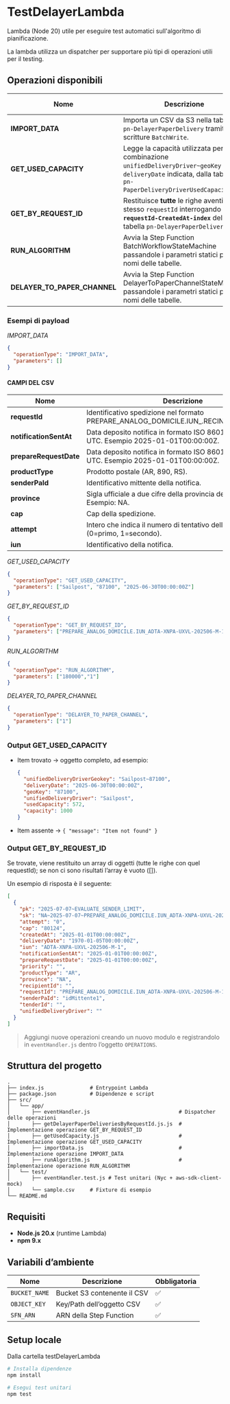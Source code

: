 # TestDelayerLambda

Lambda (Node 20) utile per eseguire test automatici sull'algoritmo di pianificazione.

La lambda utilizza un dispatcher per supportare più tipi di operazioni utili per il testing.

## Operazioni disponibili

| Nome                         | Descrizione                                                                                                                                                         | Parametri (`event.parameters`)                                         |
|------------------------------|---------------------------------------------------------------------------------------------------------------------------------------------------------------------|------------------------------------------------------------------------|
| **IMPORT_DATA**              | Importa un CSV da S3 nella tabella `pn-DelayerPaperDelivery` tramite scritture `BatchWrite`.                                                                        | _Nessuno_ → passare un array vuoto `[]`                                |
| **GET_USED_CAPACITY**        | Legge la capacità utilizzata per la combinazione `unifiedDeliveryDriver~geoKey` alla `deliveryDate` indicata, dalla tabella `pn-PaperDeliveryDriverUsedCapacities`. | `[ "unifiedDeliveryDriver", "geoKey", "deliveryDate (ISO‑8601 UTC)" ]` |
| **GET_BY_REQUEST_ID**        | Restituisce **tutte** le righe aventi lo stesso `requestId` interrogando la GSI **`requestId-CreatedAt-index`** della tabella `pn-DelayerPaperDelivery`.            | `[ requestId ]`                                                        |
| **RUN_ALGORITHM**            | Avvia la Step Function BatchWorkflowStateMachine passandole i parametri statici per i nomi delle tabelle.                                                           | `["printCapacity", "deliveryDateDayOfWeek"]` entrambi opzionali        |
| **DELAYER_TO_PAPER_CHANNEL** | Avvia la Step Function DelayerToPaperChannelStateMachine passandole i parametri statici per i nomi delle tabelle.                                                   | `["deliveryDateDayOfWeek"]` opzionale                                  |

### Esempi di payload

*IMPORT_DATA*

```json
{
  "operationType": "IMPORT_DATA",
  "parameters": []
}
```

#### CAMPI DEL CSV
| Nome                   | Descrizione                                                                                                 |
|------------------------|-------------------------------------------------------------------------------------------------------------|
| **requestId**          | Identificativo spedizione nel formato PREPARE_ANALOG_DOMICILE.IUN_<iun>.RECINDEX_<index>.ATTEMPT_<attempt>. | 
| **notificationSentAt** | Data deposito notifica in formato ISO 8601 con fuso orario UTC. Esempio 2025-01-01T00:00:00Z.               |
| **prepareRequestDate** | Data deposito notifica in formato ISO 8601 con fuso orario UTC. Esempio 2025-01-01T00:00:00Z.               |
| **productType**        | Prodotto postale (AR, 890, RS).                                                                             |
| **senderPaId**         | Identificativo mittente della notifica.                                                                     |
| **province**           | Sigla ufficiale a due cifre della provincia della spedizione. Esempio: NA.                                  |
| **cap**                | Cap della spedizione.                                                                                       |
| **attempt**            | Intero che indica il numero di tentativo della spedizione (0=primo, 1=secondo).                             |
| **iun**                | Identificativo della notifica.                                                                              |


*GET_USED_CAPACITY*

```json
{
  "operationType": "GET_USED_CAPACITY",
  "parameters": ["Sailpost", "87100", "2025-06-30T00:00:00Z"]
}
```

*GET_BY_REQUEST_ID*
```json
{
  "operationType": "GET_BY_REQUEST_ID",
  "parameters": ["PREPARE_ANALOG_DOMICILE.IUN_ADTA-XNPA-UXVL-202506-M-1.RECINDEX_0.ATTEMPT_0"]
}
```

*RUN_ALGORITHM*
```json
{
  "operationType": "RUN_ALGORITHM",
  "parameters": ["180000","1"]
}
```

*DELAYER_TO_PAPER_CHANNEL*
```json
{
  "operationType": "DELAYER_TO_PAPER_CHANNEL",
  "parameters": ["1"]
}
```

### Output GET_USED_CAPACITY

* Item trovato → oggetto completo, ad esempio:
  ```json
  {
    "unifiedDeliveryDriverGeokey": "Sailpost~87100",
    "deliveryDate": "2025-06-30T00:00:00Z",
    "geoKey": "87100",
    "unifiedDeliveryDriver": "Sailpost",
    "usedCapacity": 572,
    "capacity": 1000
  }
  ```
* Item assente → `{ "message": "Item not found" }`

### Output GET_BY_REQUEST_ID
Se trovate, viene restituito un array di oggetti (tutte le righe con quel requestId); se non ci sono risultati l’array è vuoto ([]).

Un esempio di risposta è il seguente:
```json
[
  {
    "pk": "2025-07-07~EVALUATE_SENDER_LIMIT",
    "sk": "NA~2025-07-07~PREPARE_ANALOG_DOMICILE.IUN_ADTA-XNPA-UXVL-202506-M-1.RECINDEX_0.ATTEMPT_0",
    "attempt": "0",
    "cap": "80124",
    "createdAt": "2025-01-01T00:00:00Z",
    "deliveryDate": "1970-01-05T00:00:00Z",
    "iun": "ADTA-XNPA-UXVL-202506-M-1",
    "notificationSentAt": "2025-01-01T00:00:00Z",
    "prepareRequestDate": "2025-01-01T00:00:00Z",
    "priority": "",
    "productType": "AR",
    "province": "NA",
    "recipientId": "",
    "requestId": "PREPARE_ANALOG_DOMICILE.IUN_ADTA-XNPA-UXVL-202506-M-1.RECINDEX_0.ATTEMPT_0",
    "senderPaId": "idMittente1",
    "tenderId": "",
    "unifiedDeliveryDriver": ""
  }
]
```

> Aggiungi nuove operazioni creando un nuovo modulo e registrandolo in `eventHandler.js` dentro l’oggetto `OPERATIONS`.

## Struttura del progetto

```
.
├── index.js               # Entrypoint Lambda
├── package.json           # Dipendenze e script
├── src/
│   └── app/
│       ├── eventHandler.js                             # Dispatcher delle operazioni
│       ├── getDelayerPaperDeliveriesByRequestId.js.js  # Implementazione operazione GET_BY_REQUEST_ID
│       ├── getUsedCapacity.js                          # Implementazione operazione GET_USED_CAPACITY
│       ├── importData.js                               # Implementazione operazione IMPORT_DATA
│       ├── runAlgorithm.js                             # Implementazione operazione RUN_ALGORITHM
│   └── test/
│       ├── eventHandler.test.js # Test unitari (Nyc + aws-sdk-client-mock)
│       └── sample.csv     # Fixture di esempio
└── README.md
```


## Requisiti

* **Node.js 20.x** (runtime Lambda)
* **npm 9.x**

## Variabili d’ambiente

| Nome          | Descrizione                 | Obbligatoria |
|---------------|-----------------------------|--------------|
| `BUCKET_NAME` | Bucket S3 contenente il CSV | ✅ |
| `OBJECT_KEY`  | Key/Path dell’oggetto CSV   | ✅ |
| `SFN_ARN`     | ARN della Step Function     | ✅ |

## Setup locale
Dalla cartella testDelayerLambda

```bash
# Installa dipendenze
npm install

# Esegui test unitari
npm test

